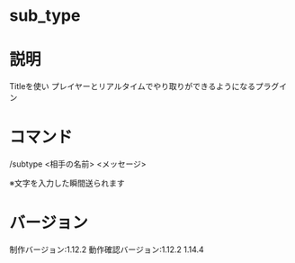 # sub_type
<h1>説明</h1>
Titleを使い プレイヤーとリアルタイムでやり取りができるようになるプラグイン

<h1>コマンド</h1>
/subtype <相手の名前> <メッセージ><p>
※文字を入力した瞬間送られます

<h1>バージョン</h1>
制作バージョン:1.12.2
動作確認バージョン:1.12.2 1.14.4
